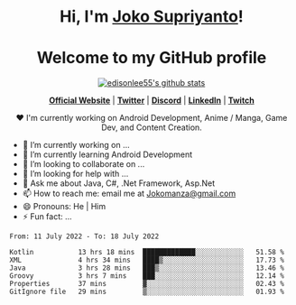 <h1 align="center">Hi, I'm <a href="https://www.google.com">Joko Supriyanto</a>!</h1>
<h1 align="center">Welcome to my GitHub profile</h1>

<p align="center">
  <a href="https://github.com/jokomanza"><img src="https://github-readme-stats.vercel.app/api?username=jokomanza&hide_border=true&show_icons=true" alt="edisonlee55's github stats"></a>
</p>

<p align="center">
  <strong><a href="https://www.google.com">Official Website</a></strong> |
  <strong><a href="https://twitter.com/jokomanza">Twitter</a></strong> |
  <strong><a href="https://discord.gg/nYXzaUS">Discord</a></strong> |
  <strong><a href="https://www.linkedin.com/in/jokomanza">LinkedIn</a></strong> |
  <strong><a href="https://www.twitch.tv/jokomanza">Twitch</a></strong>
</p>

<p align="center">❤ I'm currently working on Android Development, Anime / Manga, Game Dev, and Content Creation.</p>

- 🔭 I’m currently working on ...
- 🌱 I’m currently learning Android Development
- 👯 I’m looking to collaborate on ...
- 🤔 I’m looking for help with ...
- 💬 Ask me about Java, C#, .Net Framework, Asp.Net
- 📫 How to reach me: email me at Jokomanza@gmail.com
- 😄 Pronouns: He | Him
- ⚡ Fun fact: ...

<!--START_SECTION:waka-->

```text
From: 11 July 2022 - To: 18 July 2022

Kotlin           13 hrs 18 mins  █████████████░░░░░░░░░░░░   51.58 %
XML              4 hrs 34 mins   ████▒░░░░░░░░░░░░░░░░░░░░   17.73 %
Java             3 hrs 28 mins   ███▒░░░░░░░░░░░░░░░░░░░░░   13.46 %
Groovy           3 hrs 7 mins    ███░░░░░░░░░░░░░░░░░░░░░░   12.14 %
Properties       37 mins         ▓░░░░░░░░░░░░░░░░░░░░░░░░   02.43 %
GitIgnore file   29 mins         ▒░░░░░░░░░░░░░░░░░░░░░░░░   01.93 %
```

<!--END_SECTION:waka-->
